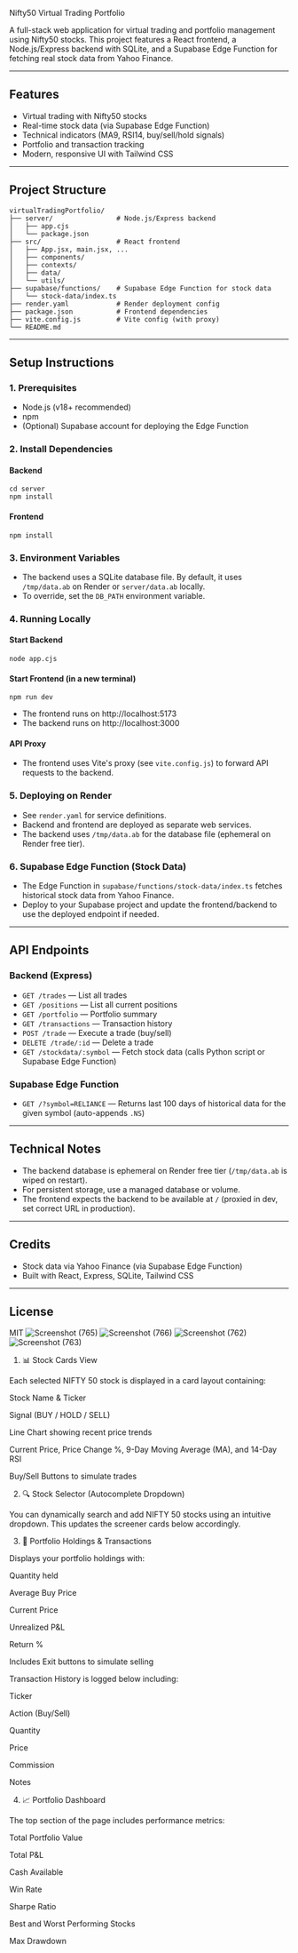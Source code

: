 Nifty50 Virtual Trading Portfolio

A full-stack web application for virtual trading and portfolio management using Nifty50 stocks. This project features a React frontend, a Node.js/Express backend with SQLite, and a Supabase Edge Function for fetching real stock data from Yahoo Finance.

---

## Features
- Virtual trading with Nifty50 stocks
- Real-time stock data (via Supabase Edge Function)
- Technical indicators (MA9, RSI14, buy/sell/hold signals)
- Portfolio and transaction tracking
- Modern, responsive UI with Tailwind CSS

---

## Project Structure
```
virtualTradingPortfolio/
├── server/                # Node.js/Express backend
│   ├── app.cjs
│   └── package.json
├── src/                   # React frontend
│   ├── App.jsx, main.jsx, ...
│   ├── components/
│   ├── contexts/
│   ├── data/
│   └── utils/
├── supabase/functions/    # Supabase Edge Function for stock data
│   └── stock-data/index.ts
├── render.yaml            # Render deployment config
├── package.json           # Frontend dependencies
├── vite.config.js         # Vite config (with proxy)
└── README.md
```

---

## Setup Instructions

### 1. Prerequisites
- Node.js (v18+ recommended)
- npm
- (Optional) Supabase account for deploying the Edge Function

### 2. Install Dependencies
#### Backend
```
cd server
npm install
```
#### Frontend
```
npm install
```

### 3. Environment Variables
- The backend uses a SQLite database file. By default, it uses `/tmp/data.ab` on Render or `server/data.ab` locally.
- To override, set the `DB_PATH` environment variable.

### 4. Running Locally
#### Start Backend
```
node app.cjs
```
#### Start Frontend (in a new terminal)
```
npm run dev
```
- The frontend runs on http://localhost:5173
- The backend runs on http://localhost:3000

#### API Proxy
- The frontend uses Vite's proxy (see `vite.config.js`) to forward API requests to the backend.

### 5. Deploying on Render
- See `render.yaml` for service definitions.
- Backend and frontend are deployed as separate web services.
- The backend uses `/tmp/data.ab` for the database file (ephemeral on Render free tier).

### 6. Supabase Edge Function (Stock Data)
- The Edge Function in `supabase/functions/stock-data/index.ts` fetches historical stock data from Yahoo Finance.
- Deploy to your Supabase project and update the frontend/backend to use the deployed endpoint if needed.

---

## API Endpoints

### Backend (Express)
- `GET /trades` — List all trades
- `GET /positions` — List all current positions
- `GET /portfolio` — Portfolio summary
- `GET /transactions` — Transaction history
- `POST /trade` — Execute a trade (buy/sell)
- `DELETE /trade/:id` — Delete a trade
- `GET /stockdata/:symbol` — Fetch stock data (calls Python script or Supabase Edge Function)

### Supabase Edge Function
- `GET /?symbol=RELIANCE` — Returns last 100 days of historical data for the given symbol (auto-appends `.NS`)

---

## Technical Notes
- The backend database is ephemeral on Render free tier (`/tmp/data.ab` is wiped on restart).
- For persistent storage, use a managed database or volume.
- The frontend expects the backend to be available at `/` (proxied in dev, set correct URL in production).

---

## Credits
- Stock data via Yahoo Finance (via Supabase Edge Function)
- Built with React, Express, SQLite, Tailwind CSS

---

## License
MIT
![Screenshot (765)](https://github.com/user-attachments/assets/81a14124-4afb-4736-90bb-75922a5004fa)
![Screenshot (766)](https://github.com/user-attachments/assets/e0d15834-b436-4de9-b450-fc258d91b1c0)
![Screenshot (762)](https://github.com/user-attachments/assets/4aa9ad51-c3f2-40fa-9fcf-1bb9a0dfb010)
![Screenshot (763)](https://github.com/user-attachments/assets/d26d8d31-48f5-4a5f-9633-06ef519b27c8)

1. 📊 Stock Cards View

Each selected NIFTY 50 stock is displayed in a card layout containing:

Stock Name & Ticker

Signal (BUY / HOLD / SELL)

Line Chart showing recent price trends

Current Price, Price Change %, 9-Day Moving Average (MA), and 14-Day RSI

Buy/Sell Buttons to simulate trades

2. 🔍 Stock Selector (Autocomplete Dropdown)

You can dynamically search and add NIFTY 50 stocks using an intuitive dropdown. This updates the screener cards below accordingly.

3. 📑 Portfolio Holdings & Transactions

Displays your portfolio holdings with:

Quantity held

Average Buy Price

Current Price

Unrealized P&L

Return %

Includes Exit buttons to simulate selling

Transaction History is logged below including:

Ticker

Action (Buy/Sell)

Quantity

Price

Commission

Notes

4. 📈 Portfolio Dashboard

The top section of the page includes performance metrics:

Total Portfolio Value

Total P&L

Cash Available

Win Rate

Sharpe Ratio

Best and Worst Performing Stocks

Max Drawdown


